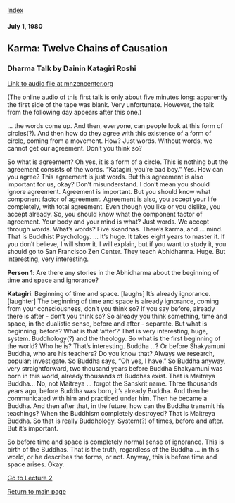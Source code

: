[Index](index.md)
#### July 1, 1980
## Karma: Twelve Chains of Causation
### Dharma Talk by Dainin Katagiri Roshi
[Link to audio file at mnzencenter.org](http://www.mnzencenter.org/media_download.php?file=katagiri_audio/dk19800701.mp3)

(The online audio of this first talk is only about five minutes long: apparently the first side of the tape was blank. Very unfortunate. However, the talk from the following day appears after this one.)

… the words come up. And then, everyone, can people look at this form of circles(?). And then how do they agree with this existence of a form of circle, coming from a movement. How? Just words. Without words, we cannot get our agreement. Don’t you think so?

So what is agreement? Oh yes, it is a form of a circle. This is nothing but the agreement consists of the words. “Katagiri, you’re bad boy.” Yes. How can you agree? This agreement is just words. But this agreement is also important for us, okay? Don’t misunderstand. I don’t mean you should ignore agreement. Agreement is important. But you should know what component factor of agreement. Agreement is also, you accept your life completely, with total agreement. Even though you like or you dislike, you accept already. So, you should know what the component factor of agreement. Your body and your mind is what? Just words. We accept through words. What’s words? Five skandhas. There’s karma, and … mind. That is Buddhist Psychology. … It’s huge. It takes eight years to master it. If you don’t believe, I will show it. I will explain, but if you want to study it, you should go to San Francisco Zen Center. They teach Abhidharma. Huge. But interesting, very interesting.

**Person 1**: Are there any stories in the Abhidharma about the beginning of time and space and ignorance?

**Katagiri**: Beginning of time and space. [laughs] It’s already ignorance. [laughter] The beginning of time and space is already ignorance, coming from your consciousness, don’t you think so? If you say before, already there is after - don’t you think so? So already you think something, time and space, in the dualistic sense, before and after - separate. But what is beginning, before? What is that ‘after’? That is very interesting, huge, system. Buddhology(?) and the theology. So what is the first beginning of the world? Who he is? That’s interesting. Buddha …? Or before Shakyamuni Buddha, who are his teachers? Do you know that? Always we research, popular; investigate. So Buddha says, “Oh yes, I have.” So Buddha anyway, very straightforward, two thousand years before Buddha Shakyamuni was born in this world, already thousands of Buddhas exist. That is Maitreya Buddha… No, not Maitreya … forgot the Sanskrit name. Three thousands years ago, before Buddha was born, it’s already Buddha. And then he communicated with him and practiced under him. Then he became a Buddha. And then after that, in the future, how can the Buddha transmit his teachings? When the Buddhism completely destroyed? That is Maitreya Buddha. So that is really Buddhology. System(?) of times, before and after. But it’s important.

So before time and space is completely normal sense of ignorance. This is birth of the Buddhas. That is the truth, regardless of the Buddha … in this world, or he describes the forms, or not. Anyway, this is before time and space arises. Okay.

[Go to Lecture 2](1980-07-02-Karma-WhereKarmaOriginates)

[Return to main page](index.md)
